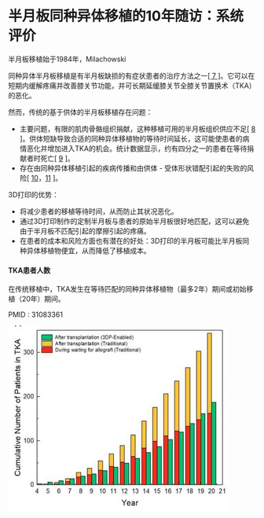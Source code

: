 # 半月板同种异体移植的10年随访：系统评价



半月板移植始于1984年，Milachowski 



同种异体半月板移植是有半月板缺损的有症状患者的治疗方法之一[[ 7 ]](https://www.ncbi.nlm.nih.gov/pmc/articles/PMC6627735/#B7-healthcare-07-00069)。它可以在短期内缓解疼痛并改善膝关节功能，并可长期延缓膝关节全膝关节置换术（TKA）的恶化。

然而，传统的基于供体的半月板移植存在问题：

* 主要问题，有限的肌肉骨骼组织捐献，这种移植可用的半月板组织供应不足[ [8](https://www.ncbi.nlm.nih.gov/pmc/articles/PMC6627735/#B8-healthcare-07-00069) ]。供体短缺导致合适的同种异体移植物的等待时间延长，这可能使患者的病情恶化并增加进入TKA的机会。统计数据显示，约有四分之一的患者在等待捐献者时死亡[ [9](https://www.ncbi.nlm.nih.gov/pmc/articles/PMC6627735/#B9-healthcare-07-00069) ]。
* 存在由同种异体移植引起的疾病传播和由供体 - 受体形状错配引起的失败的风险[ [10](https://www.ncbi.nlm.nih.gov/pmc/articles/PMC6627735/#B10-healthcare-07-00069)，[11](https://www.ncbi.nlm.nih.gov/pmc/articles/PMC6627735/#B11-healthcare-07-00069) ]。



3D打印的优势：

* 将减少患者的移植等待时间，从而防止其状况恶化。
* 通过3D打印制作的定制半月板与患者的原始半月板很好地匹配，这可以避免由于半月板不匹配引起的摩擦引起的疼痛。
* 在患者的成本和风险方面也有潜在的好处：3D打印的半月板可能比半月板同种异体移植物便宜，从而降低了移植成本。

#### TKA患者人数

在传统移植中，TKA发生在等待匹配的同种异体移植物（最多2年）期间或初始移植（20年）期间。

PMID : 31083361

![](https://github.com/weihuohuayi/orthopedics/blob/master/%E5%8D%8A%E6%9C%88%E6%9D%BF%E7%A7%BB%E6%A4%8D/img/TKA%E6%82%A3%E8%80%85%E7%B4%AF%E7%A7%AF%E6%95%B0%E9%87%8F.JPG)

















